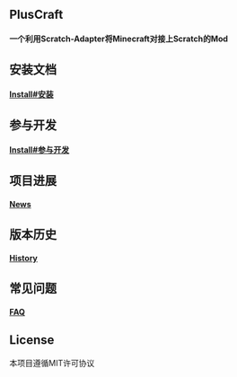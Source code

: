 ## PlusCraft
#### 一个利用Scratch-Adapter将Minecraft对接上Scratch的Mod

## 安装文档
#### [Install#安装](INSTALL.md#安装)

## 参与开发
#### [Install#参与开发](INSTALL.md#参与开发)

## 项目进展
#### [News](NEWS.md)

## 版本历史
#### [History](HISTORY.md)

## 常见问题
#### [FAQ](FAQ.md)

## License
本项目遵循MIT许可协议